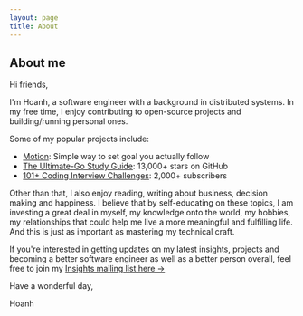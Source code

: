 ```yaml
---
layout: page
title: About
---
```


## About me

Hi friends,

I'm Hoanh, a software engineer with a background in distributed systems. In my
free time, I enjoy contributing to open-source projects and building/running personal ones.

Some of my popular projects include:
- [Motion](https://motion.hoanhan.co/): Simple way to set goal you actually follow
- [The Ultimate-Go Study Guide](https://github.com/hoanhan101/ultimate-go): 13,000+ stars on GitHub
- [101+ Coding Interview Challenges](https://github.com/hoanhan101/algo): 2,000+ subscribers

Other than that, I also enjoy reading, writing about business, decision making
and happiness. I believe that by self-educating on these topics, I am investing
a great deal in myself, my knowledge onto the world, my hobbies, my relationships
that could help me live a more meaningful and fulfilling life. And this is just
as important as mastering my technical craft.

If you're interested in getting updates on my latest insights, projects and
becoming a better software engineer as well as a better person overall, feel
free to join my [Insights mailing list here →](https://mailchi.mp/579f9d6927dd/hoanhanco)

Have a wonderful day,

Hoanh
